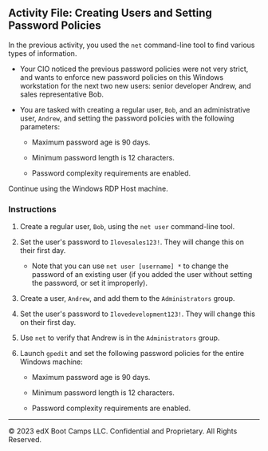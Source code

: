 ## Activity File: Creating Users and Setting Password Policies

In the previous activity, you used the `net` command-line tool to find various types of information.

- Your CIO noticed the previous password policies were not very strict, and wants to enforce new password policies on this Windows workstation for the next two new users: senior developer Andrew, and sales representative Bob.

- You are tasked with creating a regular user, `Bob`, and an administrative user, `Andrew`, and setting the password policies with the following parameters:

  - Maximum password age is 90 days.

  - Minimum password length is 12 characters.

  - Password complexity requirements are enabled.

Continue using the Windows RDP Host machine. 

### Instructions

1. Create a regular user, `Bob`, using the `net user` command-line tool.

2. Set the user's password to `Ilovesales123!`. They will change this on their first day.

    - Note that you can use `net user [username] *` to change the password of an existing user (if you added the user without setting the password, or set it improperly). 

3. Create a user, `Andrew`, and add them to the `Administrators` group.

4. Set the user's password to `Ilovedevelopment123!`. They will change this on their first day.

5. Use `net` to verify that Andrew is in the `Administrators` group.

6. Launch `gpedit` and set the following password policies for the entire Windows machine:

    - Maximum password age is 90 days.

    - Minimum password length is 12 characters.

    - Password complexity requirements are enabled.

----

© 2023 edX Boot Camps LLC. Confidential and Proprietary. All Rights Reserved.
